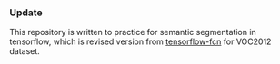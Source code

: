 ### Update
This repository is written to practice for semantic segmentation in tensorflow, which is revised version from [tensorflow-fcn](https://github.com/MarvinTeichmann/tensorflow-fcn) for VOC2012 dataset.
